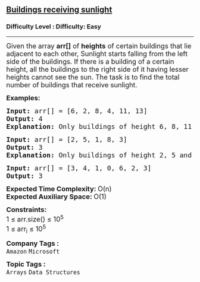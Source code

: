 <h2><a href="https://www.geeksforgeeks.org/problems/buildings-receiving-sunlight3032/1?page=12&difficulty%5B%5D=-2&category%5B%5D=Arrays&sortBy=">Buildings receiving sunlight</a></h2><h3>Difficulty Level : Difficulty: Easy</h3><hr><div class="problems_problem_content__Xm_eO"><p><span style="font-size: 18px;">Given the array <strong>arr[]</strong> of <strong>heights</strong> of certain buildings that lie adjacent to each other, Sunlight starts falling from the left side of the buildings. If there is a building of a certain height, all the buildings to the right side of it having lesser heights cannot see the sun. The task is to find the total number of buildings that receive sunlight.</span></p>
<p><span style="font-size: 18px;"><strong>Examples:</strong></span></p>
<pre><span style="font-size: 18px;"><strong>Input: </strong>arr[] = [6, 2, 8, 4, 11, 13]
<strong>Output: </strong>4
<strong>Explanation: </strong>Only buildings of height 6, 8, 11 and 13 can see the sun, hence output is 4.</span></pre>
<pre><span style="font-size: 18px;"><strong>Input: </strong>arr[] = [2, 5, 1, 8, 3]
<strong>Output: </strong>3
<strong>Explanation: </strong>Only buildings of height 2, 5 and 8 can see the sun, hence output is 3.</span></pre>
<pre><span style="font-size: 18px;"><strong>Input: </strong>arr[] = [3, 4, 1, 0, 6, 2, 3]
<strong>Output: </strong>3</span></pre>
<p><span style="font-size: 18px;"><strong>Expected Time Complexity: </strong>O(n)<br><strong>Expected Auxiliary Space: </strong>O(1)</span></p>
<p><span style="font-size: 18px;"><strong>Constraints:</strong><br>1 ≤ arr.size() ≤ 10<sup>5</sup><br>1 ≤ arr<sub>i</sub> ≤ 10<sup>5</sup></span></p></div><p><span style=font-size:18px><strong>Company Tags : </strong><br><code>Amazon</code>&nbsp;<code>Microsoft</code>&nbsp;<br><p><span style=font-size:18px><strong>Topic Tags : </strong><br><code>Arrays</code>&nbsp;<code>Data Structures</code>&nbsp;